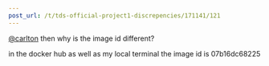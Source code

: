 ```yaml
---
post_url: /t/tds-official-project1-discrepencies/171141/121
---
```

[@carlton](/u/carlton) then why is the image id different?

in the docker hub as well as my local terminal the image id is 07b16dc68225